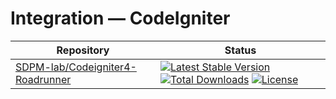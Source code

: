 # Integration — CodeIgniter

| Repository                                                                              | Status                                                                                                                                                                                                                                                                                                                                                                                                                                 |
|-----------------------------------------------------------------------------------------|----------------------------------------------------------------------------------------------------------------------------------------------------------------------------------------------------------------------------------------------------------------------------------------------------------------------------------------------------------------------------------------------------------------------------------------|
| [SDPM-lab/Codeigniter4-Roadrunner](https://github.com/SDPM-lab/Codeigniter4-Roadrunner) | [![Latest Stable Version](https://poser.pugx.org/sdpmlab/codeigniter4-roadrunner/v)](//packagist.org/packages/sdpmlab/codeigniter4-roadrunner) [![Total Downloads](https://poser.pugx.org/sdpmlab/codeigniter4-roadrunner/downloads)](//packagist.org/packages/sdpmlab/codeigniter4-roadrunner) [![License](https://poser.pugx.org/sdpmlab/codeigniter4-roadrunner/license)](//packagist.org/packages/sdpmlab/codeigniter4-roadrunner) |
